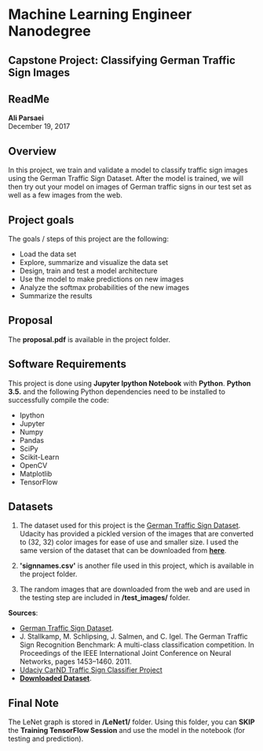 # Machine Learning Engineer Nanodegree
## Capstone Project: Classifying German Traffic Sign Images
## ReadMe
__Ali Parsaei__<br>
December 19, 2017

Overview
---
In this project, we train and validate a model to classify traffic sign images using the German Traffic Sign Dataset. After the model is trained, we will then try out your model on images of German traffic signs in our test set as well as a few images from the web.

Project goals
---
The goals / steps of this project are the following:
* Load the data set
* Explore, summarize and visualize the data set
* Design, train and test a model architecture
* Use the model to make predictions on new images
* Analyze the softmax probabilities of the new images
* Summarize the results

Proposal
---
The __proposal.pdf__ is available in the project folder.

Software Requirements
---
This project is done using __Jupyter Ipython Notebook__ with __Python__. __Python 3.5.__ and the following Python
dependencies need to be installed to successfully compile the code:
- Ipython
- Jupyter
- Numpy
- Pandas
- SciPy
- Scikit-Learn
- OpenCV
- Matplotlib
- TensorFlow

Datasets
---
1. The dataset used for this project is the [German Traffic Sign Dataset](http://benchmark.ini.rub.de/?section=gtsrb&subsection=dataset#Citation). Udacity has provided a pickled version of the images that are converted to (32, 32) color images for ease of use and smaller size. I used the same version of the dataset that can be downloaded from __[here](https://d17h27t6h515a5.cloudfront.net/topher/2016/November/581faac4_traffic-signs-data/traffic-signs-data.zip)__.<br>

2. __'signnames.csv'__ is another file used in this project, which is available in the project folder.<br>

3. The random images that are downloaded from the web and are used in the testing step are included in __/test_images/__ folder.


**Sources**:
-  [German Traffic Sign Dataset](http://benchmark.ini.rub.de/?section=gtsrb&subsection=dataset#Citation).
- J. Stallkamp, M. Schlipsing, J. Salmen, and C. Igel. The German Traffic Sign Recognition Benchmark: A multi-class classification competition. In Proceedings of the IEEE International Joint Conference on Neural Networks, pages 1453–1460. 2011. 
- [Udaciy CarND Traffic Sign Classifier Project](https://github.com/udacity/CarND-Traffic-Sign-Classifier-Project)
- __[Downloaded Dataset](https://d17h27t6h515a5.cloudfront.net/topher/2016/November/581faac4_traffic-signs-data/traffic-signs-data.zip)__.

Final Note
---
The LeNet graph is stored in __/LeNet1/__ folder. Using this folder, you can __SKIP__ the __Training TensorFlow Session__ and use the model in the notebook (for testing and prediction).